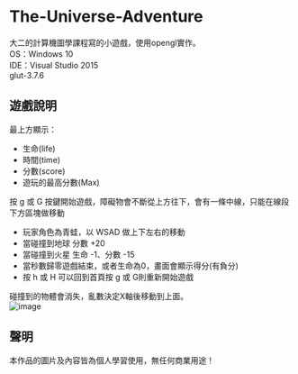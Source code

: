 # The-Universe-Adventure
大二的計算機圖學課程寫的小遊戲，使用opengl實作。  
OS：Windows 10  
IDE：Visual Studio 2015  
glut-3.7.6  

## 遊戲說明
最上方顯示：
- 生命(life)
- 時間(time)
- 分數(score)
- 遊玩的最高分數(Max)

按 g 或 G 按鍵開始遊戲，障礙物會不斷從上方往下，會有一條中線，只能在線段下方區塊做移動
- 玩家角色為青蛙，以 WSAD 做上下左右的移動  
- 當碰撞到地球 分數 +20
- 當碰撞到火星 生命 -1、分數 -15
- 當秒數歸零遊戲結束，或者生命為0，畫面會顯示得分(有負分)
- 按 h 或 H 可以回到首頁按 g 或 G則重新開始遊戲  

碰撞到的物體會消失，亂數決定X軸後移動到上面。  
![image](https://user-images.githubusercontent.com/86739086/221419627-2867680c-d024-4376-b7c6-e30a76c50d38.png)


## 聲明
本作品的圖片及內容皆為個人學習使用，無任何商業用途！


